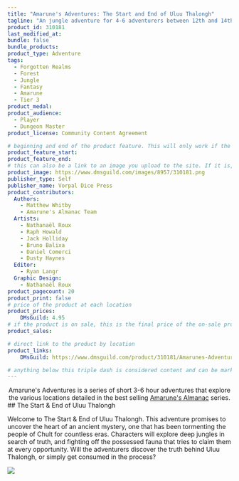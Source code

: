 ```yaml
---
title: "Amarune's Adventures: The Start and End of Uluu Thalongh"
tagline: "An jungle adventure for 4-6 adventurers between 12th and 14th level"
product_id: 310181
last_modified_at:
bundle: false
bundle_products:
product_type: Adventure
tags:
  - Forgotten Realms
  - Forest
  - Jungle
  - Fantasy
  - Amarune
  - Tier 3
product_medal: 
product_audience:
  - Player
  - Dungeon Master
product_license: Community Content Agreement

# beginning and end of the product feature. This will only work if the site is updated within several weeks of when the feature is supposed to happen. Making a new post counts as updating.
product_feature_start: 
product_feature_end: 
# this can also be a link to an image you upload to the site. If it is, it must start with a "/" or be a full link
product_image: https://www.dmsguild.com/images/8957/310181.png
publisher_type: Self
publisher_name: Vorpal Dice Press
product_contributors:
  Authors:
    - Matthew Whitby
    - Amarune's Almanac Team
  Artists:
    - Nathanaël Roux
    - Raph Howald
    - Jack Holliday
    - Bruno Balixa
    - Daniel Comerci
    - Dusty Haynes
  Editor:
    - Ryan Langr
  Graphic Design:
    - Nathanaël Roux
product_pagecount: 20
product_print: false
# price of the product at each location
product_prices:
    DMsGuild: 4.95
# if the product is on sale, this is the final price of the on-sale product for each location that it is on sale. The sales % will be calculated and displayed based on the difference between product_prices and product_sales
product_sales:

# direct link to the product by location
product_links:
    DMsGuild: https://www.dmsguild.com/product/310181/Amarunes-Adventures-The-Start--End-of-Uluu-Thalongh?affiliate_id=1713687&src=VDPWebsite

# anything below this triple dash is considered content and can be markup or html. It should be fully HTML compatible as long as your tags are formatted correctly.
---
```

<center>Amarune's Adventures is a series of short 3-6 hour adventures that explore the various locations detailed in the best selling <a href="#amarune#">Amarune's Almanac</a> series.</center>
## The Start & End of Uluu Thalongh

Welcome to The Start & End of Uluu Thalongh. This adventure promises to uncover the heart of an ancient mystery, one that has been tormenting the people of Chult for countless eras. Characters will explore deep jungles in search of truth, and fighting off the possessed fauna that tries to claim them at every opportunity. Will the adventurers discover the truth behind Uluu Thalongh, or simply get consumed in the process?

<a href="https://twitter.com/TheEdVerse/status/1252285470169595904"><img src="https://i.imgur.com/IHsqCWr.png" /></a>
